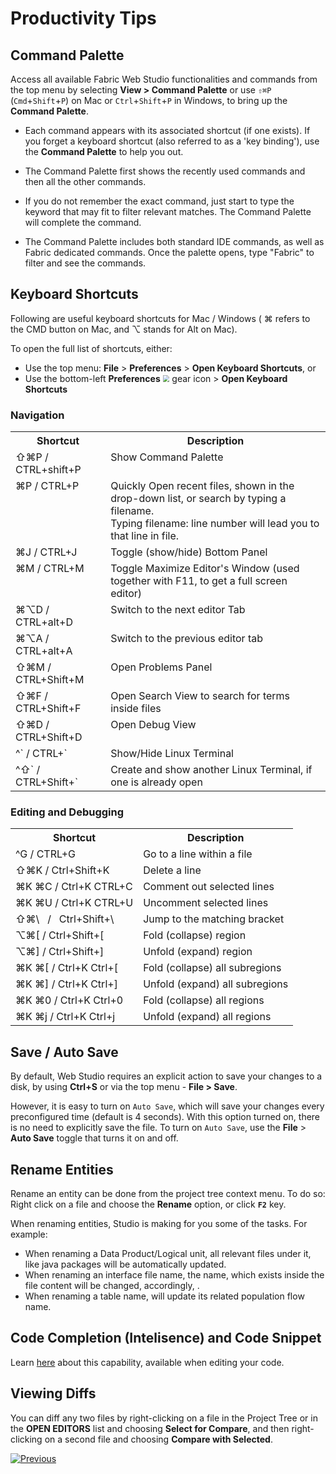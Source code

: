<web>

# Productivity Tips



## Command Palette 

Access all available Fabric Web Studio functionalities and commands from the top menu by selecting **View > Command Palette** or use `⇧⌘P` (`Cmd`+`Shift`+`P`) on Mac or `Ctrl`+`Shift`+`P` in Windows, to bring up the **Command Palette**.

- Each command appears with its associated shortcut (if one exists). If you forget a keyboard shortcut (also referred to as a 'key binding'), use the **Command Palette** to help you out.

- The Command Palette first shows the recently used commands and then all the other commands.
- If you do not remember the exact command, just start to type the keyword that may fit to filter relevant matches. The Command Palette will complete the command. 
- The Command Palette includes both standard IDE commands, as well as Fabric dedicated commands. Once the palette opens, type "Fabric" to filter and see the commands. 



## Keyboard Shortcuts

Following are useful keyboard shortcuts for Mac / Windows ( ⌘ refers to the CMD button on Mac, and  ⌥ stands for Alt on Mac).

To open the full list of shortcuts, either:

* Use the top menu: **File** > **Preferences** > **Open Keyboard Shortcuts**, or
* Use the bottom-left **Preferences** <img src="images/web/settings.png" style="zoom:67%;" /> gear icon > **Open Keyboard Shortcuts**
  
### Navigation

<table>
    <tbody style="vertical-align: text-top; ">
        <tr>
            <th>Shortcut</th>
            <th>Description</th>
        </tr>
        <tr >
            <td>⇧⌘P / CTRL+shift+P</td>
            <td>Show Command Palette</td>    
        </tr>
        <tr >
            <td>⌘P / CTRL+P</td>
            <td>
                Quickly Open recent files, shown in the drop-down list, or search by typing a filename.<br>
Typing filename: line number will lead you to that line in file.</td>    
        </tr>
        <tr >
            <td>⌘J / CTRL+J</td>
            <td>Toggle (show/hide) Bottom Panel</td>    
        </tr>
        <tr >
            <td>⌘M / CTRL+M</td>
            <td>Toggle Maximize Editor's Window (used together with F11, to get a full screen editor)</td>    
        </tr>
        <tr >
            <td>⌘⌥D / CTRL+alt+D</td>
            <td>Switch to the next editor Tab</td>    
        </tr>
        <tr>
            <td>⌘⌥A / CTRL+alt+A</td>
            <td>Switch to the previous editor tab</td>
        </tr>
        <tr>
            <td>⇧⌘M / CTRL+Shift+M</td>
            <td>Open Problems Panel</td>
        </tr>
        <tr>
            <td>⇧⌘F / CTRL+Shift+F</td>
            <td>Open Search View to search for terms inside files</td>
        </tr>
        <tr>
            <td>⇧⌘D / CTRL+Shift+D</td>
            <td>Open Debug View</td>
        </tr>
        <tr>
            <td>^` / CTRL+`</td>
            <td>Show/Hide Linux Terminal</td>
        </tr>
        <tr>
            <td>^⇧` / CTRL+Shift+`</td>
            <td>Create and show another Linux Terminal, if one is already open</td>
        </tr>
</tbody>
    </table>


### Editing and Debugging

<table>
<tbody style="vertical-align: text-top; ">
        <tr>
            <th>Shortcut</th>
            <th>Description</th>
        </tr>
<tr>
            <td>^G / CTRL+G</td>
            <td>Go to a line within a file</td>
        </tr>
        <tr>
            <td>⇧⌘K / Ctrl+Shift+K</td>
            <td>Delete a line</td>
        </tr>
        <tr>
            <td>⌘K ⌘C / Ctrl+K CTRL+C</td>
            <td>Comment out selected lines</td>
        </tr>
        <tr>
            <td>⌘K ⌘U / Ctrl+K CTRL+U</td>
            <td>Uncomment selected lines</td>
        </tr>
        <tr>
            <td>⇧⌘\ &nbsp; / &nbsp; Ctrl+Shift+\</td>
            <td>Jump to the matching bracket</td>
        </tr>
	    <tr>
            <td>⌥⌘[ / Ctrl+Shift+[ </td>
            <td>Fold (collapse) region</td>
        </tr>
	    <tr>
            <td>⌥⌘] / Ctrl+Shift+] </td>
            <td>Unfold (expand) region</td>
        </tr>
	    <tr>
            <td>⌘K ⌘[ / Ctrl+K Ctrl+[ </td>
            <td>Fold (collapse) all subregions</td>
        </tr>
	    <tr>
            <td>⌘K ⌘] / Ctrl+K Ctrl+] </td>
            <td>Unfold (expand) all subregions</td>
        </tr>
	    <tr>
            <td>⌘K ⌘0 / Ctrl+K Ctrl+0 </td>
            <td>Fold (collapse) all regions</td>
        </tr>
	    <tr>
            <td>⌘K ⌘j / Ctrl+K Ctrl+j </td>
            <td>Unfold (expand) all regions </td>
</tr>
 </tbody>
</table>



## Save / Auto Save

By default, Web Studio requires an explicit action to save your changes to a disk, by using **Ctrl+S** or via the top menu - **File > Save**.

However, it is easy to turn on `Auto Save`, which will save your changes every preconfigured time (default is 4 seconds). With this option turned on, there is no need to explicitly save the file. To turn on `Auto Save`, use the **File** > **Auto Save** toggle that turns it on and off.



## Rename Entities

Rename an entity can be done from the project tree context menu. To do so: Right click on a file and choose the **Rename** option, or click **`F2`** key.

When renaming entities, Studio is making for you some of the tasks. For example:

* When renaming a Data Product/Logical unit, all relevant files under it, like java packages will be automatically updated.
* When renaming an interface file name, the name, which exists inside the file content will be changed, accordingly, .
* When renaming a table name, will update its related population flow name.



## Code Completion (Intelisence) and Code Snippet

Learn [here](/articles/04_fabric_studio/26_web_basic_code_editing.md) about this capability, available when editing your code.



## Viewing Diffs

You can diff any two files by right-clicking on a file in the Project Tree or in the **OPEN EDITORS** list and choosing **Select for Compare**, and then right-clicking on a second file and choosing **Compare with Selected**. 




[![Previous](/articles/images/Previous.png)](/articles/04_fabric_studio/25_web_data_explorer.md)
</web>
